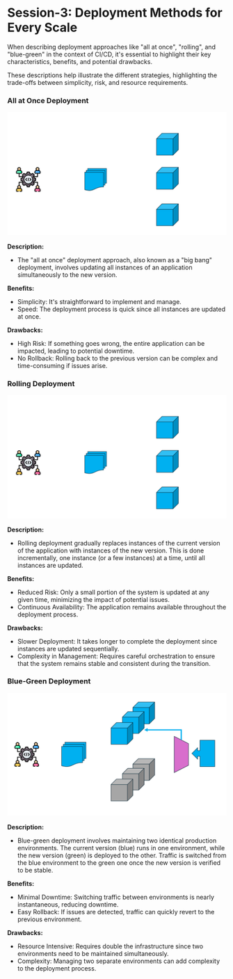 # Session-3: Deployment Methods for Every Scale

When describing deployment approaches like "all at once", "rolling", and "blue-green" in the context of CI/CD, it's essential to highlight their key characteristics, benefits, and potential drawbacks.

These descriptions help illustrate the different strategies, highlighting the trade-offs between simplicity, risk, and resource requirements.

### All at Once Deployment

![All at Once Deployment](./images/AllatOnceDeployment.gif)

**Description:** 
- The "all at once" deployment approach, also known as a "big bang" deployment, involves updating all instances of an application simultaneously to the new version.

**Benefits:**
- Simplicity: It's straightforward to implement and manage.
- Speed: The deployment process is quick since all instances are updated at once.

**Drawbacks:**
- High Risk: If something goes wrong, the entire application can be impacted, leading to potential downtime.
- No Rollback: Rolling back to the previous version can be complex and time-consuming if issues arise.

### Rolling Deployment

![Rolling Deployment](./images/RollingDeployment.gif)

**Description:**
- Rolling deployment gradually replaces instances of the current version of the application with instances of the new version. This is done incrementally, one instance (or a few instances) at a time, until all instances are updated.

**Benefits:**
- Reduced Risk: Only a small portion of the system is updated at any given time, minimizing the impact of potential issues.
- Continuous Availability: The application remains available throughout the deployment process.

**Drawbacks:**
- Slower Deployment: It takes longer to complete the deployment since instances are updated sequentially.
- Complexity in Management: Requires careful orchestration to ensure that the system remains stable and consistent during the transition.

### Blue-Green Deployment

![Blue-Green Deployment](./images/BlueGreenDeployment.gif)

**Description:**
- Blue-green deployment involves maintaining two identical production environments. The current version (blue) runs in one environment, while the new version (green) is deployed to the other. Traffic is switched from the blue environment to the green one once the new version is verified to be stable.

**Benefits:**
- Minimal Downtime: Switching traffic between environments is nearly instantaneous, reducing downtime.
- Easy Rollback: If issues are detected, traffic can quickly revert to the previous environment.

**Drawbacks:**
- Resource Intensive: Requires double the infrastructure since two environments need to be maintained simultaneously.
- Complexity: Managing two separate environments can add complexity to the deployment process.

